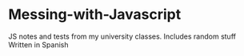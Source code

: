 # Messing-with-Javascript
JS notes and tests from my university classes. Includes random stuff
Written in Spanish
